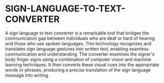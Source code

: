 # SIGN-LANGUAGE-TO-TEXT-CONVERTER
A sign language to text converter is a remarkable tool that bridges the communication gap between individuals who are deaf or hard of hearing and those who use spoken languages. This technology recognizes and translates sign language gestures into written text, enabling seamless communication and understanding.
The converter examines the signer's body finger signs using a combination of computer vision and machine learning techniques. It then converts these visual cues into the appropriate words or phrases, producing a precise translation of the sign language message into writing.
